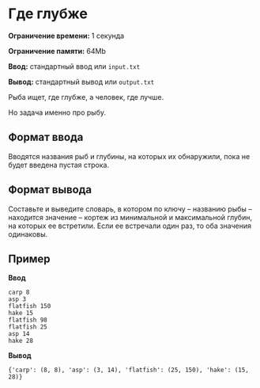 # Где глубже

**Ограничение времени:** 1 секунда

**Ограничение памяти:** 64Mb

**Ввод:** стандартный ввод или `input.txt`

**Вывод:** стандартный вывод или `output.txt`

Рыба ищет, где глубже, а человек, где лучше.

Но задача именно про рыбу.

## Формат ввода

Вводятся названия рыб и глубины, на которых их обнаружили, пока не будет введена пустая строка.

## Формат вывода

Составьте и выведите словарь, в котором по ключу – названию рыбы – находится значение – кортеж из минимальной и максимальной глубин, на которых ее встретили. Если ее встречали один раз, то оба значения одинаковы.

## Пример

**Ввод**
```
carp 8
asp 3
flatfish 150
hake 15
flatfish 98
flatfish 25
asp 14
hake 28
```

**Вывод**
```
{'carp': (8, 8), 'asp': (3, 14), 'flatfish': (25, 150), 'hake': (15, 28)}